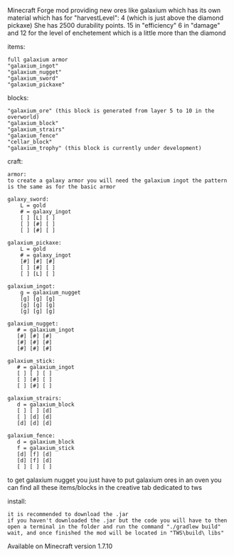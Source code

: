 Minecraft Forge mod providing new ores like galaxium which has its own material which has for "harvestLevel": 4 (which is just above the diamond pickaxe)
She has 2500 durability points.
15 in "efficiency" 
6 in "damage" and 12 for the level of enchetement which is a little more than the diamond


items:

    full galaxium armor
    "galaxium_ingot"
    "galaxium_nugget"
    "galaxium_sword"
    "galaxium_pickaxe"

blocks:

    "galaxium_ore" (this block is generated from layer 5 to 10 in the overworld)
    "galaxium_block"
    "galaxium_strairs"
    "galaxium_fence"
    "cellar_block"
    "galaxium_trophy" (this block is currently under development)


craft:

    armor:
    to create a galaxy armor you will need the galaxium ingot the pattern is the same as for the basic armor
    
    galaxy_sword:
        L = gold
        # = galaxy_ingot
        [ ] [L] [ ]
        [ ] [#] [ ]
        [ ] [#] [ ]
        
    galaxium_pickaxe:
        L = gold
        # = galaxy_ingot
        [#] [#] [#]
        [ ] [#] [ ]
        [ ] [L] [ ]

    galaxium_ingot:
        g = galaxium_nugget
        [g] [g] [g]
        [g] [g] [g]
        [g] [g] [g]

    galaxium_nugget:
       # = galaxium_ingot
       [#] [#] [#]
       [#] [#] [#]
       [#] [#] [#]
    
    galaxium_stick:
       # = galaxium_ingot
       [ ] [ ] [ ]
       [ ] [#] [ ]
       [ ] [#] [ ]
    
    galaxium_strairs:
       d = galaxium_block
       [ ] [ ] [d]
       [ ] [d] [d]
       [d] [d] [d]

    galaxium_fence:
       d = galaxium_block
       f = galaxium_stick
       [d] [f] [d]
       [d] [f] [d]
       [ ] [ ] [ ]



to get galaxium nugget you just have to put galaxium ores in an oven
you can find all these items/blocks in the creative tab dedicated to tws

install:

    it is recommended to download the .jar
    if you haven't downloaded the .jar but the code you will have to then open a terminal in the folder and run the command "./gradlew build" wait, and once finished the mod will be located in "TWS\build\ libs"

Available on Minecraft version 1.7.10